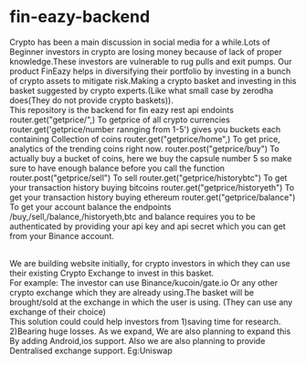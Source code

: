 # fin-eazy-backend
Crypto has been a main discussion in social media for a while.Lots of Beginner investors in crypto are losing money because of lack of proper knowledge.These investors are vulnerable to rug pulls and exit pumps.
Our product FinEazy helps in diversifying their portfolio by investing in a bunch of crypto assets to mitigate risk.Making a crypto basket and investing in this basket suggested by crypto experts.(Like what small case by zerodha does(They do not provide crypto baskets)).
<br/>
This repository is the backend for fin eazy 
rest api endoints
router.get("getprice/",) To getprice of all crypto currencies
router.get('getprice/number rannging from 1-5') gives you buckets each containing Collection of coins
router.get("getprice/home",) To get price, analytics of the trending coins right now.
router.post("getprice/buy") To actually buy a bucket of coins, here we buy the capsule number 5 so make sure to have enough balance before you call the function
router.post("getprice/sell") To sell
router.get("getprice/historybtc") To get your transaction history buying bitcoins
router.get("getprice/historyeth")  To get your transaction history buying ethereum
router.get("getprice/balance") To get your account balance
the endpoints /buy,/sell,/balance,/historyeth,btc and balance requires you to be authenticated by providing your api key and api secret which you can get from your Binance account.



<br/>
We are building website initially, for crypto investors in which they can use their existing Crypto Exchange to invest in this basket.
<br/>
For example: 
The investor can use Binance/kucoin/gate.io
Or any other crypto exchange which they are already using.The basket will be brought/sold at the exchange in which the user is using.
(They can use any exchange of their choice)
<br/>
  This solution could could help investors from 
    1)saving time for research.
    2)Bearing huge losses.
As we expand,
We are also planning to expand this By adding Android,ios support.
Also we are also planning to provide Dentralised exchange support.
Eg:Uniswap
<br/>




